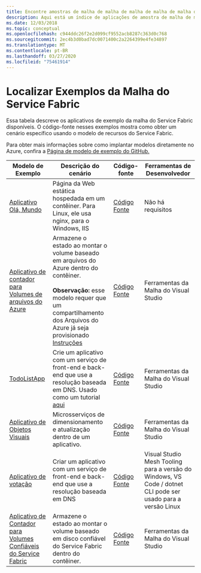 ```yaml
---
title: Encontre amostras de malha de malha de malha de malha de malha de serviço do Azure
description: Aqui está um índice de aplicações de amostra de malha de malha de malha de malha de malha de serviço disponíveis. O código-fonte nesses exemplos mostra como obter um cenário específico usando o modelo de recursos do Service Fabric.
ms.date: 12/03/2018
ms.topic: conceptual
ms.openlocfilehash: c944ddc26f2e2d099cf9552acb8287c363d0c768
ms.sourcegitcommit: 2ec4b3d0bad7dc0071400c2a2264399e4fe34897
ms.translationtype: MT
ms.contentlocale: pt-BR
ms.lasthandoff: 03/27/2020
ms.locfileid: "75461914"
---
```

# <a name="find-service-fabric-mesh-samples"></a>Localizar Exemplos da Malha do Service Fabric

Essa tabela descreve os aplicativos de exemplo da malha do Service Fabric disponíveis. O código-fonte nesses exemplos mostra como obter um cenário específico usando o modelo de recursos do Service Fabric.

Para obter mais informações sobre como implantar modelos diretamente no Azure, confira a [Página de modelo de exemplo do GitHub.](https://github.com/Azure-Samples/service-fabric-mesh/blob/master/templates/README.md)

|Modelo de Exemplo|Descrição do cenário|Código-fonte|Ferramentas de Desenvolvedor|
|------------|--------------------|----------|----------------------|
| [Aplicativo Olá, Mundo](https://github.com/Azure-Samples/service-fabric-mesh/tree/master/templates/helloworld) | Página da Web estática hospedada em um contêiner. Para Linux, ele usa nginx, para o Windows, IIS | [Código Fonte](https://github.com/Azure-Samples/service-fabric-mesh/tree/master/src/helloworld) | Não há requisitos |
| [Aplicativo de contador para Volumes de arquivos do Azure](https://github.com/Azure-Samples/service-fabric-mesh/tree/master/templates/counter/readme.md) | Armazene o estado ao montar o volume baseado em arquivos do Azure dentro do contêiner. <br><br> **Observação:** esse modelo requer que um compartilhamento dos Arquivos do Azure já seja provisionado [Instruções](https://docs.microsoft.com/azure/storage/files/storage-how-to-create-file-share) | [Código Fonte](https://github.com/Azure-Samples/service-fabric-mesh/tree/master/src/counter) | Ferramentas da Malha do Visual Studio |
| [TodoListApp](https://github.com/Azure-Samples/service-fabric-mesh/tree/master/templates/todolist) | Crie um aplicativo com um serviço de front-end e back-end que use a resolução baseada em DNS. Usado como um tutorial [aqui](https://docs.microsoft.com/azure/service-fabric-mesh/service-fabric-mesh-tutorial-create-dotnetcore) | [Código Fonte](https://github.com/Azure-Samples/service-fabric-mesh/tree/master/src/todolistapp) | Ferramentas da Malha do Visual Studio |
| [Aplicativo de Objetos Visuais](https://github.com/Azure-Samples/service-fabric-mesh/tree/master/templates/visualobjects) | Microsserviços de dimensionamento e atualização dentro de um aplicativo. | [Código Fonte](https://github.com/Azure-Samples/service-fabric-mesh/tree/master/src/visualobjects) |  Ferramentas da Malha do Visual Studio |
| [Aplicativo de votação](https://github.com/Azure-Samples/service-fabric-mesh/tree/master/templates/voting) | Criar um aplicativo com um serviço de front-end e back-end que use a resolução baseada em DNS | [Código Fonte](https://github.com/Azure-Samples/service-fabric-mesh/tree/master/src/votingapp) | Visual Studio Mesh Tooling para a versão do Windows, VS Code / dotnet CLI pode ser usado para a versão Linux |
| [Aplicativo de Contador para Volumes Confiáveis do Service Fabric](https://github.com/Azure-Samples/service-fabric-mesh/tree/master/templates/counter/readme.sfreliablevolume.md)| Armazene o estado ao montar o volume baseado em disco confiável do Service Fabric dentro do contêiner.| [Código Fonte](https://github.com/Azure-Samples/service-fabric-mesh/tree/master/src/counter) | Ferramentas da Malha do Visual Studio |
